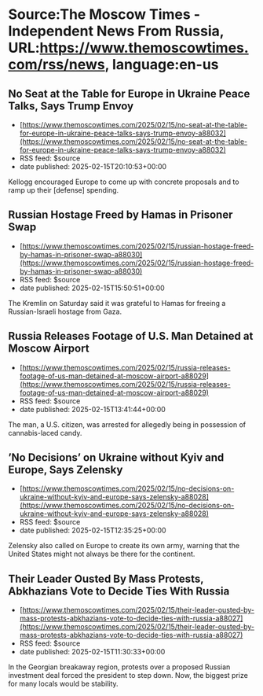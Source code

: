 # Source:The Moscow Times - Independent News From Russia, URL:https://www.themoscowtimes.com/rss/news, language:en-us

## No Seat at the Table for Europe in Ukraine Peace Talks, Says Trump Envoy
 - [https://www.themoscowtimes.com/2025/02/15/no-seat-at-the-table-for-europe-in-ukraine-peace-talks-says-trump-envoy-a88032](https://www.themoscowtimes.com/2025/02/15/no-seat-at-the-table-for-europe-in-ukraine-peace-talks-says-trump-envoy-a88032)
 - RSS feed: $source
 - date published: 2025-02-15T20:10:53+00:00

Kellogg encouraged Europe to come up with concrete proposals and to ramp up their [defense] spending.

## Russian Hostage Freed by Hamas in Prisoner Swap
 - [https://www.themoscowtimes.com/2025/02/15/russian-hostage-freed-by-hamas-in-prisoner-swap-a88030](https://www.themoscowtimes.com/2025/02/15/russian-hostage-freed-by-hamas-in-prisoner-swap-a88030)
 - RSS feed: $source
 - date published: 2025-02-15T15:50:51+00:00

The Kremlin on Saturday said it was grateful to Hamas for freeing a Russian-Israeli hostage from Gaza.

## Russia Releases Footage of U.S. Man Detained at Moscow Airport
 - [https://www.themoscowtimes.com/2025/02/15/russia-releases-footage-of-us-man-detained-at-moscow-airport-a88029](https://www.themoscowtimes.com/2025/02/15/russia-releases-footage-of-us-man-detained-at-moscow-airport-a88029)
 - RSS feed: $source
 - date published: 2025-02-15T13:41:44+00:00

The man, a U.S. citizen, was arrested for allegedly being in possession of cannabis-laced candy.

## ’No Decisions’ on Ukraine without Kyiv and Europe, Says Zelensky
 - [https://www.themoscowtimes.com/2025/02/15/no-decisions-on-ukraine-without-kyiv-and-europe-says-zelensky-a88028](https://www.themoscowtimes.com/2025/02/15/no-decisions-on-ukraine-without-kyiv-and-europe-says-zelensky-a88028)
 - RSS feed: $source
 - date published: 2025-02-15T12:35:25+00:00

Zelensky also called on Europe to create its own army, warning that the United States might not always be there for the continent.

## Their Leader Ousted By Mass Protests, Abkhazians Vote to Decide Ties With Russia
 - [https://www.themoscowtimes.com/2025/02/15/their-leader-ousted-by-mass-protests-abkhazians-vote-to-decide-ties-with-russia-a88027](https://www.themoscowtimes.com/2025/02/15/their-leader-ousted-by-mass-protests-abkhazians-vote-to-decide-ties-with-russia-a88027)
 - RSS feed: $source
 - date published: 2025-02-15T11:30:33+00:00

In the Georgian breakaway region, protests over a proposed Russian investment deal forced the president to step down. Now, the biggest prize for many locals would be stability.

